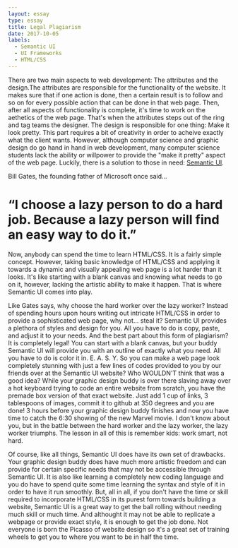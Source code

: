 ```yaml
---
layout: essay
type: essay
title: Legal Plagiarism
date: 2017-10-05
labels:
  - Semantic UI
  - UI Frameworks
  - HTML/CSS
---
```


<p>
  There are two main aspects to web development: The attributes and the design.The attributes are responsible for the functionality of the website. It makes sure that if one action is done, then a certain result is to follow and so on for every possible action that can be done in that web page. Then, after all aspects of functionality is complete, it's time to work on the aethetics of the web page. That's when the attributes steps out of the ring and tag teams the designer. The design is responsible for one thing: Make it look pretty. This part requires a bit of creativity in order to acheive exactly what the client wants. However, although computer science and graphic design do go hand in hand in web development, many computer science students lack the ability or willpower to provide the "make it pretty" aspect of the web page. Luckily, there is a solution to those in need: <a href="https://semantic-ui.com/introduction/getting-started.html">Semantic UI</a>.
</p>

<p>
  Bill Gates, the founding father of Microsoft once said...
</p>

<h1>
  “I choose a lazy person to do a hard job. Because a lazy person will find an easy way to do it.”
</h1>

<p> Now, anybody can spend the time to learn HTML/CSS. It is a fairly simple concept. However, taking basic knowledge of HTML/CSS and applying it towards a dynamic and visually appealing web page is a lot harder than it looks. It's like starting with a blank canvas and knowing what needs to go on it, however, lacking the artistic ability to make it happen. That is where Semantic UI comes into play.</p>

<p>
  Like Gates says, why choose the hard worker over the lazy worker? Instead of spending hours upon hours writing out intricate HTML/CSS in order to provide a sophisticated web page, why not... steal it? Semantic UI provides a plethora of styles and design for you. All you have to do is copy, paste, and adjust it to your needs. And the best part about this form of plagiarism? It is completely legal! You can start with a blank canvas, but your buddy Semantic UI will provide you with an outline of exactly what you need. All you have to do is color it in. E. A. S. Y. So you can make a web page look completely stunning with just a few lines of codes provided to you by our friends over at the Semantic UI website? Who WOULDN'T think that was a good idea? While your graphic design buddy is over there slaving away over a hot keyboard trying to code an entire website from scratch, you have the premade box version of that exact website. Just add 1 cup of links, 3 tablespoons of images, commit it to github at 350 degrees and you are done! 3 hours before your graphic design buddy finishes and now you have time to catch the 6:30 showing of the new Marvel movie. I don't know about you, but in the battle between the hard worker and the lazy worker, the lazy worker triumphs. The lesson in all of this is remember kids: work smart, not hard.
 </p>

<p>
  Of course, like all things, Semantic UI does have its own set of drawbacks. Your graphic design buddy does have much more artistic freedom and can provide for certain specific needs that may not be accessible through Semantic UI. It is also like learning a completely new coding language and you do have to spend quite some time learning the syntax and style of it in order to have it run smoothly. But, all in all, if you don't have the time or skill required to incorporate HTML/CSS in its purest form towards building a website, Semantic UI is a great way to get the ball rolling without needing much skill or much time. And althought it may not be able to replicate a webpage or provide exact style, it is enough to get the job done. Not everyone is born the Picasso of website design so it's a great set of training wheels to get you to where you want to be in half the time.
 </p>
